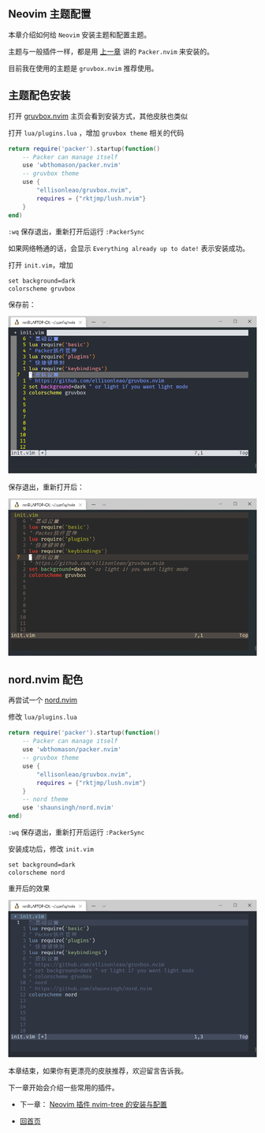 ## Neovim 主题配置

本章介绍如何给 `Neovim` 安装主题和配置主题。

主题与一般插件一样，都是用 [上一章](./packer-usage.md) 讲的 `Packer.nvim` 来安装的。

目前我在使用的主题是 `gruvbox.nvim` 推荐使用。

## 主题配色安装

打开 [gruvbox.nvim](https://github.com/ellisonleao/gruvbox.nvim) 主页会看到安装方式，其他皮肤也类似

打开 `lua/plugins.lua` ，增加 `gruvbox theme` 相关的代码

```lua
return require('packer').startup(function()
    -- Packer can manage itself
    use 'wbthomason/packer.nvim'
    -- gruvbox theme
    use {
        "ellisonleao/gruvbox.nvim",
        requires = {"rktjmp/lush.nvim"}
    }
end)
```

`:wq` 保存退出，重新打开后运行 `:PackerSync`

如果网络畅通的话，会显示 `Everything already up to date!` 表示安装成功。

打开 `init.vim`，增加

```vim
set background=dark
colorscheme gruvbox
```

保存前：

<img src="./imgs/colorscheme1.png" width="850">

保存退出，重新打开后：

<img src="./imgs/colorscheme2.png" width="850">

## nord.nvim 配色

再尝试一个 [nord.nvim](https://github.com/shaunsingh/nord.nvim)

修改 `lua/plugins.lua`

```lua
return require('packer').startup(function()
    -- Packer can manage itself
    use 'wbthomason/packer.nvim'
    -- gruvbox theme
    use {
        "ellisonleao/gruvbox.nvim",
        requires = {"rktjmp/lush.nvim"}
    }
    -- nord theme
    use 'shaunsingh/nord.nvim'
end)
```

`:wq` 保存退出，重新打开后运行 `:PackerSync`

安装成功后，修改 `init.vim`

```vim
set background=dark
colorscheme nord
```

重开后的效果

<img src="./imgs/colorscheme3.png" width="850">

本章结束，如果你有更漂亮的皮肤推荐，欢迎留言告诉我。

下一章开始会介绍一些常用的插件。

- 下一章： [Neovim 插件 nvim-tree 的安装与配置](./plugins/nvim-tree.md)

- [回首页](../README.md)
